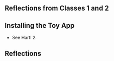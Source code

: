 Reflections from Classes 1 and 2
--------------------------------

Installing the Toy App
----------------------

* See Hartl 2.

Reflections
-----------

